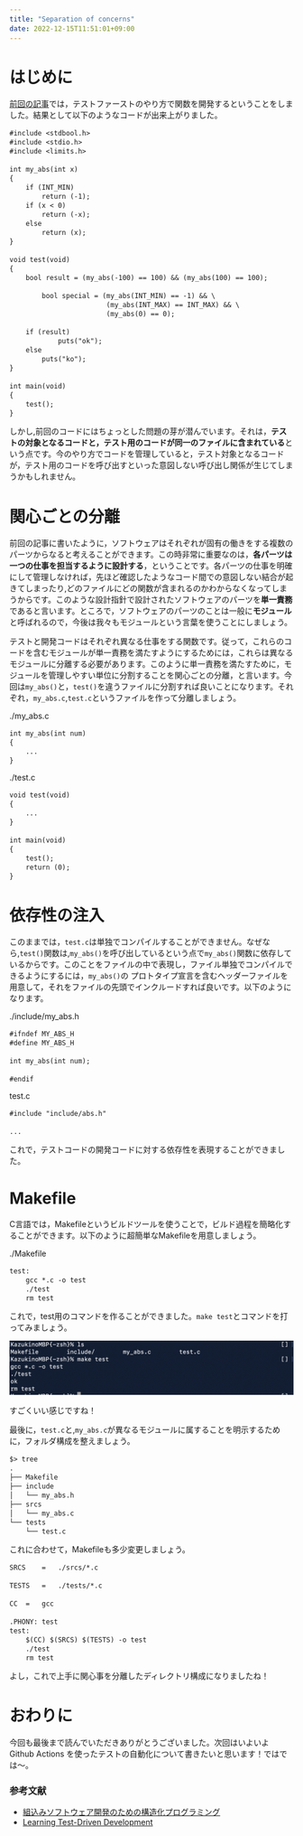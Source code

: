 ```yaml
---
title: "Separation of concerns"
date: 2022-12-15T11:51:01+09:00
---
```


# はじめに
[前回の記事](https://ntk221.github.io/posts/how_to_build_blog/)では，テストファーストのやり方で関数を開発するということをしました。結果として以下のようなコードが出来上がりました。

```
#include <stdbool.h>
#include <stdio.h>
#include <limits.h>

int my_abs(int x)
{
    if (INT_MIN)
        return (-1);
	if (x < 0)
        return (-x);
    else
        return (x);
}

void test(void)
{
	bool result = (my_abs(-100) == 100) && (my_abs(100) == 100);

    	bool special = (my_abs(INT_MIN) == -1) && \
                        (my_abs(INT_MAX) == INT_MAX) && \
                        (my_abs(0) == 0);

	if (result)
    		puts("ok");
	else
		puts("ko");
}

int main(void)
{
	test();
}
```

しかし,前回のコードにはちょっとした問題の芽が潜んでいます。それは，**テストの対象となるコードと，テスト用のコードが同一のファイルに含まれている**という点です。今のやり方でコードを管理していると，テスト対象となるコードが，テスト用のコードを呼び出すといった意図しない呼び出し関係が生じてしまうかもしれません。

# 関心ごとの分離
前回の記事に書いたように，ソフトウェアはそれぞれが固有の働きをする複数のパーツからなると考えることができます。この時非常に重要なのは，**各パーツは一つの仕事を担当するように設計する**，ということです。各パーツの仕事を明確にして管理しなければ，先ほど確認したようなコード間での意図しない結合が起きてしまったり,どのファイルにどの関数が含まれるのかわからなくなってしまうからです。このような設計指針で設計されたソフトウェアのパーツを**単一責務**であると言います。ところで，ソフトウェアのパーツのことは一般に**モジュール**と呼ばれるので，今後は我々もモジュールという言葉を使うことにしましょう。

テストと開発コードはそれぞれ異なる仕事をする関数です。従って，これらのコードを含むモジュールが単一責務を満たすようにするためには，これらは異なるモジュールに分離する必要があります。このように単一責務を満たすために，モジュールを管理しやすい単位に分割することを関心ごとの分離，と言います。今回は`my_abs()`と，`test()`を違うファイルに分割すれば良いことになります。それぞれ，`my_abs.c`,`test.c`というファイルを作って分離しましょう。

./my_abs.c
```
int my_abs(int num)
{
    ...
}
```

./test.c
```
void test(void)
{
    ...
}

int main(void)
{
    test();
    return (0);
}
```

# 依存性の注入
このままでは，`test.c`は単独でコンパイルすることができません。なぜなら,`test()`関数は,`my_abs()`を呼び出しているという点で`my_abs()`関数に依存しているからです。このことをファイルの中で表現し，ファイル単独でコンパイルできるようにするには，`my_abs()`の
プロトタイプ宣言を含むヘッダーファイルを用意して，それをファイルの先頭でインクルードすれば良いです。以下のようになります。

./include/my_abs.h
```
#ifndef MY_ABS_H
#define MY_ABS_H

int my_abs(int num);

#endif
```

test.c
```
#include "include/abs.h"

...

```

これで，テストコードの開発コードに対する依存性を表現することができました。

# Makefile
C言語では，Makefileというビルドツールを使うことで，ビルド過程を簡略化することができます。以下のように超簡単なMakefileを用意しましょう。

./Makefile
```
test:
    gcc *.c -o test
    ./test
    rm test
```

これで，test用のコマンドを作ることができました。`make test`とコマンドを打ってみましょう。

![](/images/%E3%82%B9%E3%82%AF%E3%83%AA%E3%83%BC%E3%83%B3%E3%82%B7%E3%83%A7%E3%83%83%E3%83%88%202022-12-15%2014.14.05.png)

すごくいい感じですね！

最後に，`test.c`と,`my_abs.c`が異なるモジュールに属することを明示するために，フォルダ構成を整えましょう。

```
$> tree
.
├── Makefile
├── include
│   └── my_abs.h
├── srcs
│   └── my_abs.c
└── tests
    └── test.c
```

これに合わせて，Makefileも多少変更しましょう。

```
SRCS	=	./srcs/*.c

TESTS	=	./tests/*.c

CC	=	gcc

.PHONY:	test
test:
	$(CC) $(SRCS) $(TESTS) -o test
	./test
	rm test
```
よし，これで上手に関心事を分離したディレクトリ構成になりましたね！

# おわりに
今回も最後まで読んでいただきありがとうございました。次回はいよいよ Github Actions を使ったテストの自動化について書きたいと思います！ではでは〜。

### **参考文献**
- [組込みソフトウェア開発のための構造化プログラミング](https://www.shoeisha.co.jp/book/detail/9784798147611)
- [Learning Test-Driven Development](https://www.oreilly.com/library/view/learning-test-driven-development/9781098106461/)
